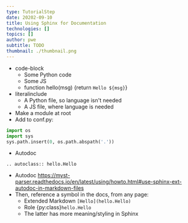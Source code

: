 ```yaml
---
type: TutorialStep
date: 20202-09-10
title: Using Sphinx for Documentation
technologies: []
topics: []
author: pwe
subtitle: TODO
thumbnail: ./thumbnail.png
---
```


- code-block
    - Some Python code
    - Some JS
    - function hello(msg) {return `Hello ${msg}`}
- literalinclude
    - A Python file, so language isn't needed
    - A JS file, where language is needed
- Make a module at root
- Add to conf.py:
```python
import os
import sys
sys.path.insert(0, os.path.abspath('.'))
```
- Autodoc
```{eval-rst}
.. autoclass:: hello.Hello
```
- Autodoc https://myst-parser.readthedocs.io/en/latest/using/howto.html#use-sphinx-ext-autodoc-in-markdown-files
- Then, reference a symbol in the docs, from any page:
    - Extended Markdown ` [Hello](hello.Hello) `
    - Role {py:class}`hello.Hello`
    - The latter has more meaning/styling in Sphinx